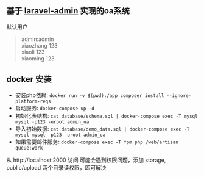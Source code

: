 ## 基于 <a href="https://github.com/z-song/laravel-admin" target="__blank">laravel-admin</a> 实现的oa系统
默认用户 
> admin:admin   
> xiaozhang 123   
> xiaoli 123   
> xiaoming 123

## docker 安装
- 安装php依赖:  `docker run -v $(pwd):/app composer install --ignore-platform-reqs`
- 启动服务: `docker-compose up -d`
- 初始化表结构: `cat database/schema.sql | docker-compose exec -T mysql mysql -p123 -uroot admin_oa`
- 导入初始数据: `cat database/demo_data.sql | docker-compose exec -T mysql mysql -p123 -uroot admin_oa`
- 如果需要邮件服务: `docker-compose exec -T fpm php /web/artisan queue:work`

从 http://localhost:2000 访问
可能会遇到权限问题，添加 storage, public/upload 两个目录读权限，即可解决
